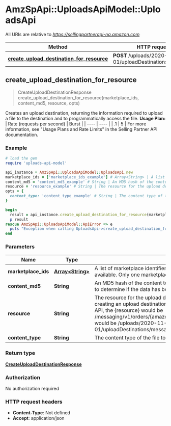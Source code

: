 # AmzSpApi::UploadsApiModel::UploadsApi

All URIs are relative to *https://sellingpartnerapi-na.amazon.com*

Method | HTTP request | Description
------------- | ------------- | -------------
[**create_upload_destination_for_resource**](UploadsApi.md#create_upload_destination_for_resource) | **POST** /uploads/2020-11-01/uploadDestinations/{resource} | 



## create_upload_destination_for_resource

> CreateUploadDestinationResponse create_upload_destination_for_resource(marketplace_ids, content_md5, resource, opts)



Creates an upload destination, returning the information required to upload a file to the destination and to programmatically access the file.  **Usage Plan:**  | Rate (requests per second) | Burst | | ---- | ---- | | .1 | 5 |  For more information, see \"Usage Plans and Rate Limits\" in the Selling Partner API documentation.

### Example

```ruby
# load the gem
require 'uploads-api-model'

api_instance = AmzSpApi::UploadsApiModel::UploadsApi.new
marketplace_ids = ['marketplace_ids_example'] # Array<String> | A list of marketplace identifiers. This specifies the marketplaces where the upload will be available. Only one marketplace can be specified.
content_md5 = 'content_md5_example' # String | An MD5 hash of the content to be submitted to the upload destination. This value is used to determine if the data has been corrupted or tampered with during transit.
resource = 'resource_example' # String | The resource for the upload destination that you are creating. For example, if you are creating an upload destination for the createLegalDisclosure operation of the Messaging API, the {resource} would be /messaging/v1/orders/{amazonOrderId}/messages/legalDisclosure, and the entire path would be /uploads/2020-11-01/uploadDestinations/messaging/v1/orders/{amazonOrderId}/messages/legalDisclosure.
opts = {
  content_type: 'content_type_example' # String | The content type of the file to be uploaded.
}

begin
  result = api_instance.create_upload_destination_for_resource(marketplace_ids, content_md5, resource, opts)
  p result
rescue AmzSpApi::UploadsApiModel::ApiError => e
  puts "Exception when calling UploadsApi->create_upload_destination_for_resource: #{e}"
end
```

### Parameters


Name | Type | Description  | Notes
------------- | ------------- | ------------- | -------------
 **marketplace_ids** | [**Array&lt;String&gt;**](String.md)| A list of marketplace identifiers. This specifies the marketplaces where the upload will be available. Only one marketplace can be specified. | 
 **content_md5** | **String**| An MD5 hash of the content to be submitted to the upload destination. This value is used to determine if the data has been corrupted or tampered with during transit. | 
 **resource** | **String**| The resource for the upload destination that you are creating. For example, if you are creating an upload destination for the createLegalDisclosure operation of the Messaging API, the {resource} would be /messaging/v1/orders/{amazonOrderId}/messages/legalDisclosure, and the entire path would be /uploads/2020-11-01/uploadDestinations/messaging/v1/orders/{amazonOrderId}/messages/legalDisclosure. | 
 **content_type** | **String**| The content type of the file to be uploaded. | [optional] 

### Return type

[**CreateUploadDestinationResponse**](CreateUploadDestinationResponse.md)

### Authorization

No authorization required

### HTTP request headers

- **Content-Type**: Not defined
- **Accept**: application/json

